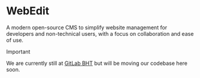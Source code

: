 # WebEdit
A modern open-source CMS to simplify website management for developers and non-technical users, with a focus on collaboration and ease of use.

> [!IMPORTANT]
> We are currently still at [GitLab BHT](https://gitlab.bht-berlin.de/skill-issue/b23/webedit) but will be moving our codebase here soon.
